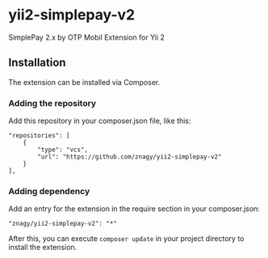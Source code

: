 # yii2-simplepay-v2
SimplePay 2.x by OTP Mobil Extension for Yii 2

## Installation
The extension can be installed via Composer.

### Adding the repository
Add this repository in your composer.json file, like this:
```
"repositories": [
    {
        "type": "vcs",
        "url": "https://github.com/znagy/yii2-simplepay-v2"
    }
],
```
### Adding dependency
Add an entry for the extension in the require section in your composer.json:
```
"znagy/yii2-simplepay-v2": "*"
```
After this, you can execute `composer update` in your project directory to install the extension.

